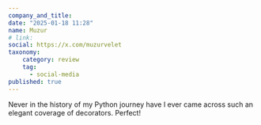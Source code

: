 ```yaml
---
company_and_title: 
date: "2025-01-18 11:28"
name: Muzur
# link:
social: https://x.com/muzurvelet
taxonomy:
    category: review
    tag:
      - social-media
published: true
---
```


Never in the history of my Python journey have I ever came across such an elegant coverage of decorators. Perfect!
